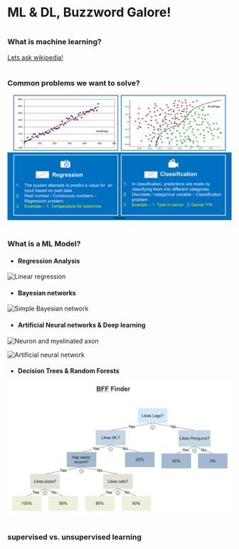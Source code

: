 # ML & DL, Buzzword Galore!
# 
### What is machine learning?

[Lets ask wikipedia!](https://en.wikipedia.org/wiki/Machine_learning)
# 
### Common problems we want to solve?
![Regression vs. Classification](https://raw.githubusercontent.com/amir-ippon/tabcorp_ml_preso/master/assets/Classification-vs-Regression1.png "")
# 
### What is a ML Model?
* #### Regression Analysis

![Linear regression ](https://upload.wikimedia.org/wikipedia/commons/b/be/Normdist_regression.png "")

* #### Bayesian networks

![Simple Bayesian network](https://upload.wikimedia.org/wikipedia/commons/0/0e/SimpleBayesNet.svg "")

* #### Artificial Neural networks & Deep learning

![Neuron and myelinated axon](https://upload.wikimedia.org/wikipedia/commons/4/44/Neuron3.png "")

![Artificial neural network](https://upload.wikimedia.org/wikipedia/commons/4/46/Colored_neural_network.svg "")

* #### Decision Trees & Random Forests

![Decision Tree](https://raw.githubusercontent.com/amir-ippon/tabcorp_ml_preso/master/assets/bff-finder.png "")
#
### supervised vs. unsupervised learning



